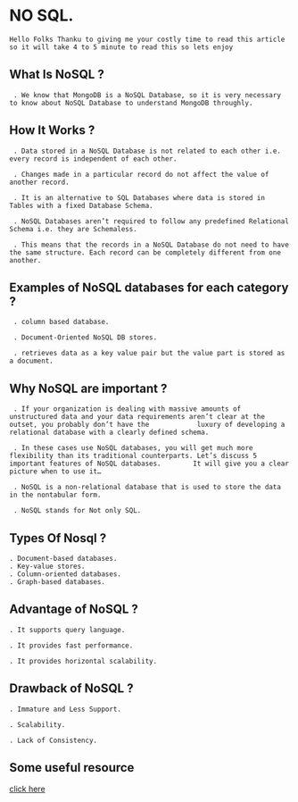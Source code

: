 
# NO SQL.
    Hello Folks Thanku to giving me your costly time to read this article
    so it will take 4 to 5 minute to read this so lets enjoy





##  What Is NoSQL ?
     . We know that MongoDB is a NoSQL Database, so it is very necessary to know about NoSQL Database to understand MongoDB throughly.
     
     
##  How It Works ?

     . Data stored in a NoSQL Database is not related to each other i.e. every record is independent of each other. 
     
     . Changes made in a particular record do not affect the value of another record. 
     
     . It is an alternative to SQL Databases where data is stored in Tables with a fixed Database Schema.
     
     . NoSQL Databases aren’t required to follow any predefined Relational Schema i.e. they are Schemaless. 
     
     . This means that the records in a NoSQL Database do not need to have the same structure. Each record can be completely different from one another.
     
##  Examples of NoSQL databases for each category ?

     . column based database.
     
     . Document-Oriented NoSQL DB stores.
     
     . retrieves data as a key value pair but the value part is stored as a document.

## Why  NoSQL  are important ?

     . If your organization is dealing with massive amounts of unstructured data and your data requirements aren’t clear at the outset, you probably don’t have the            luxury of developing a relational database with a clearly defined schema.
     
     . In these cases use NoSQL databases, you will get much more flexibility than its traditional counterparts. Let’s discuss 5 important features of NoSQL databases.        It will give you a clear picture when to use it…
     
     . NoSQL is a non-relational database that is used to store the data in the nontabular form.
     
     . NoSQL stands for Not only SQL.


##  Types Of Nosql ?

    . Document-based databases.
    . Key-value stores.
    . Column-oriented databases.
    . Graph-based databases.


## Advantage of NoSQL ?
    . It supports query language.

    . It provides fast performance.

    . It provides horizontal scalability.

## Drawback of NoSQL ?
    . Immature and Less Support.

    . Scalability.

    . Lack of Consistency.
## Some useful resource

 [click here](<https://github.com/davidheweb/nosql-blog>)

